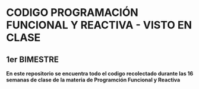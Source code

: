 # CODIGO PROGRAMACIÓN FUNCIONAL Y REACTIVA - VISTO EN CLASE
## 1er BIMESTRE

**En este repositorio se encuentra todo el codigo recolectado durante las 16 semanas de clase de la materia de Programción Funcional y Reactiva**
